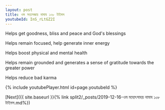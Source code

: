 ```yaml
---
layout: post
title: ওম সত্যসন্ধায় নামায ১০৮ টাইমস
youtubeId: InS_rLtGZ2I
---
```

 
 
Helps get goodness, bliss and peace and God's blessings
 
Helps remain focused, help generate inner energy 
 
Helps boost physical and mental health 
 
Helps remain grounded and generates a sense of gratitude towards the greater power 
 
Helps reduce bad karma
 
 
 
 


{% include youtubePlayer.html id=page.youtubeId %}
 
[Next]({{ site.baseurl }}{% link  split2/_posts/2019-12-16-ওম মহোৎসাহয় নামায ১০৮ টাইমস.md%})
 
